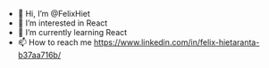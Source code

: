 - 👋 Hi, I’m @FelixHiet
- 👀 I’m interested in React
- 🌱 I’m currently learning React
- 📫 How to reach me https://www.linkedin.com/in/felix-hietaranta-b37aa716b/

<!---
FelixHiet/FelixHiet is a ✨ special ✨ repository because its `README.md` (this file) appears on your GitHub profile.
You can click the Preview link to take a look at your changes.
--->
